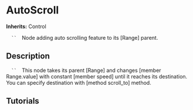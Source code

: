 # AutoScroll

**Inherits:** Control

`   ``   `Node adding auto scrolling feature to its [Range] parent.
`   `
## Description 

`   ``   `This node takes its parent [Range] and changes [member Range.value] with constant [member speed] until it reaches its destination. You can specify destination with [method scroll_to] method.
`   `
## Tutorials 

	